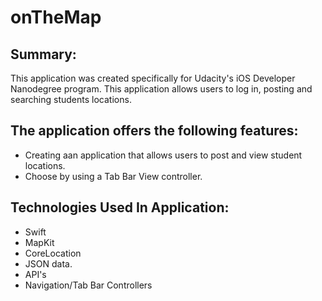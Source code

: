 # onTheMap

## Summary:
This application was created specifically for Udacity's iOS Developer Nanodegree program. This application allows users to log in, posting and searching students locations.

## The application offers the following features:
- Creating aan application that allows users to post and view student locations.
- Choose by using a Tab Bar View controller.

## Technologies Used In Application:
- Swift
- MapKit
- CoreLocation
- JSON data.
- API's
- Navigation/Tab Bar Controllers
